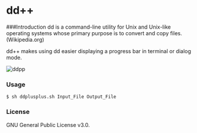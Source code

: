 dd++
======

###Introduction
dd is a command-line utility for Unix and Unix-like operating systems whose primary purpose is to convert and copy files. (Wikipedia.org)

dd++ makes using dd easier displaying a progress bar in terminal or dialog mode.

![ddpp](http://i.imgur.com/Ozibx1m.png)

### Usage
`
$ sh ddplusplus.sh Input_File Output_File
`


### License
GNU General Public License v3.0.
